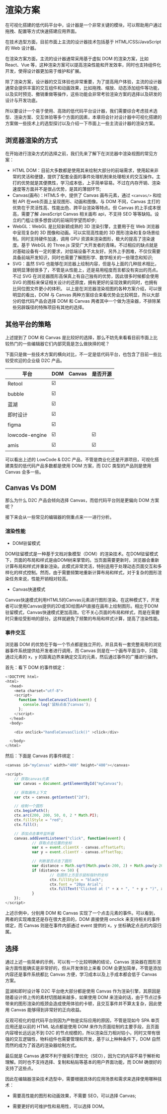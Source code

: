# 渲染方案

在可视化搭建的低代码平台中，设计器是一个非常关键的模块，可以帮助用户通过拖拽、配置等方式快速搭建应用界面。

在技术选型方面，目前市面上主流的设计器技术包括基于 HTML/CSS/JavaScript 的 Web 设计器。

在渲染方案方面，主流的设计器通常采用基于虚拟 DOM 的渲染方案，比如 React、Vue 等，这种渲染方案可以提高渲染性能和开发效率，同时也支持组件化开发，使得设计器更加易于维护和扩展。

除了渲染方案，设计器的交互体验也非常重要，为了提高用户体验，主流的设计器通常会提供丰富的交互组件和动画效果，比如拖拽、缩放、动态添加组件等功能，以及实时预览、撤销重做等操作，这些功能会非常考验渲染方案的选择以及研发的设计与开发功底。

所以要设计一个易于使用、高效的低代码平台设计器，我们需要综合考虑技术选型、渲染方案、交互体验等多个方面的因素，本章将会针对设计器中可视化搭建的方案做一些技术上的选型探讨以及介绍一下市面上一些主流设计器的渲染方案。

## 浏览器渲染的方式

在开始进行渲染方式的选择之前，我们先来了解下在浏览器中渲染视图的常见方案：

- HTML DOM：目前大多数都是使用其来绘制大部分的前端需求，使用起来非常的灵活和便捷，提供了配套全面的事件处理机制来处理相关的交互操作。主打的优势就是其便携性，学习成本低，上手简单容易。不过在内存开销、渲染速度等方面并不是很占优势，是其的薄弱环节;
- Canvas(画布)：HTML5 中，提供了 Canvas 画布元素，通过 ``<canvas/>`` 和绘制 API 在web页面上呈现图形、动画和图像。与 DOM 不同，Canvas 主打的优势在于灵活性高、性能出色、跨平台渲染等特点。但 Canvas 的上手成本很高，需要了解 JavaScript Canvas 相关画布 api，不支持 SEO 等等缺陷。设立的门槛让很多想尝试的前端同学望而却步;
- WebGL：WebGL 是比较新颖成熟的 3D 渲染引擎，主要用于在 Web 浏览器中呈现复杂的 3D 图像和动画。可以实现高性能的 3D 图形渲染和复杂场景绘制。同时支持硬件加速，调用 GPU 资源来渲染图形，极大的提高了渲染速度。基于 WebGL 的 Three.js 深受广大开发者的青睐。不过相应的缺点就是对基础设备有一定的要求，对低端设备不太友好。另外上手困难，不仅仅需要具备前端开发知识，同时也需要了解图形学、数学相关的一些理念和知识;
- SVG：虽然 SVG 也能够在浏览器上绘制内容，但是与上面的几种技术相比，就明显薄弱很多了，不管是从性能上，还是易用程度而言都没有突出的亮点。不过 SVG 在浏览器图形高保真上有自己独有的优势，因此很多时候都会使用 SVG 的图标来保证相关设计的还原度，拥有更好的呈现效果的同时，也拥有比同位图文件更小的体积。
以上是在浏览器渲染视图的各种方案介绍，可以很明显的看出，DOM 与 Canvas 两种方案综合来看优势会比较明显，所以大部分的低代码产品会选择 DOM 和 Canvas 两者其中一个做为渲染器，不排除某些另辟蹊径的特殊项目有其他的选择。

## 其他平台的策略
上述提到了 DOM 和 Canvas 是比较好的选择，那么不妨先来看看目前市面上比较热门的一些编辑器它们内部究竟是怎么做抉择的呢？

下面只是做一些技术方案的横向对比，不一定是低代码平台，也包含了目前一些比较受欢迎的企业级 D2C 产品。

| 平台           | DOM | Canvas | 是否开源 |
| -------------- | --- | ------ | -------- |
| Retool         | ☑️   |        |          |
| bubble         | ☑️   |        |          |
| 蓝湖           | ☑️   |        |          |
| 即时设计       | ☑️   |        |          |
| figma          | ☑️   |        |          |
| lowcode-engine | ☑️   |        | ☑️        |
| amis           | ☑️   |        | ☑️        |

可以看出上述的 LowCode & D2C 产品，不管是商业化还是开源项目，可视化搭建类型的低代码产品多数都是使用 DOM 方案，而 D2C 类型的产品则是使用 Canvas 会多一些。

## Canvas Vs DOM
那么为什么 D2C 产品会倾向选择 Canvas，而低代码平台则是更偏向 DOM 方案呢？

接下来会从一些常见的编辑器的侧重点来一一进行分析。

### 渲染性能

- DOM驻留模式

DOM驻留模式是一种基于文档对象模型（DOM）的渲染技术。在DOM驻留模式下，页面的布局和样式是由DOM树来掌管的。当页面需要更新时，浏览器会重新计算布局和样式并重新渲染。此模式非常灵活，特别适用于处理动态页面交互和多样化的样式控制。然而，由于需要频繁地重新计算布局和样式，对于复杂的图形渲染任务来说，性能开销相对较高。

- Canvas快速模式

Canvas快速模式利用HTML5的Canvas元素进行图形渲染。在这种模式下，开发者可以使用Canvas提供的2D或3D绘图API直接在画布上绘制图形。相比于DOM驻留模式，Canvas快速模式更加高效。它不关心页面的布局和样式，而是在需要时只重绘受影响的部分。这样就避免了频繁的布局和样式计算，提高了渲染性能。

### 事件交互

浏览器 DOM 的优势在于每一个节点都是独立开的，并且具有一套完整易用的浏览器事件系统提供给开发者进行调用，而 Canvas 则是在一个画布平面当中，只能通过元素的 x，y 的距离边界来确定交互的元素，然后通过事件的广播进行操作。

首先：看下 DOM 的事件绑定：

``` js
<!DOCTYPE html>
<html>
  <head>
    <meta charset="utf-8">
    <script>
      function handleCanvasClick(event) {
        console.log('鼠标点击了canvas');
      };
    </script>
  </head>
  <body>

    <div onclick="handleCanvasClick()" >click</div>

  </body>
</html>
```

然后：下面是 Canvas 的事件绑定：

``` js
<canvas id="myCanvas" width="400" height="400"></canvas>

<script>
    // 获取canvas元素
    var canvas = document.getElementById("myCanvas");

    // 获取画布上下文
    var ctx = canvas.getContext("2d");

    // 绘制一个圆形
    ctx.beginPath();
    ctx.arc(200, 200, 50, 0, 2 * Math.PI);
    ctx.fillStyle = "red";
    ctx.fill();

    // 添加点击事件监听器
    canvas.addEventListener("click", function(event) {
            // 获取点击位置的坐标
            var x = event.clientX - canvas.offsetLeft;
            var y = event.clientY - canvas.offsetTop;

            // 判断是否点击了圆形
            var distance = Math.sqrt(Math.pow(x-200, 2) + Math.pow(y-200, 2));
            if (distance <= 50) {
                    // 在圆形上方显示鼠标指针的坐标
                    ctx.fillStyle = "black";
                    ctx.font = "20px Arial";
                    ctx.fillText("Clicked at (" + x + ", " + y + ")", x, y - 10);
            }
    });
</script>
```
上述示例中，分别用 DOM 和 Canvas 实现了一个点击元素的事件。可以看到，两者的实现难度还是存在很大差异的，DOM 直接使用 onclick 来支持相关的事件绑定，而 Canvas 则是在事件内部通过 event 提供的 x，y 坐标确定点击的内容归属。

## 选择

通过上述一些简单的示例，可以有一个比较明确的结论，Canvas 渲染器在图形渲染方面性能确实是非常好的，但从开发体验上来看 DOM 会更加简单，不管是添加内容还是事件系统都比 Canvas 方便，学习成本以及上手成本都会低于 Canvas 方案。

蓝湖和即时设计等 D2C 平台绝大部分都是使用 Canvas 作为渲染引擎，其原因是随着设计师上传的素材切图越来越多，如果使用 DOM 来渲染的话，由于节点过多带来的图形渲染的瓶颈会造成使用体验的卡顿，且交互事件并不算太复杂，因此使用 Canvas 能够得到非常好的正向收益。

反观可视化的低代码平台则因为产物是实际应用的原因，不管是现如今 SPA 单页应用还是以前的 HTML 站点都是使用 DOM 来作为页面绘制的主要手段，且页面内容增长远远达不到 D2C 的节点规模的，所以渲染压力相对较小，同时又带有很强的交互逻辑性，物料组件也需要管理和开发，基于以上种种条件下，DOM 自然而然的成为了首选的渲染器绘制方式。

最后就是 Canvas 通常不利于搜索引擎优化（SEO），因为它的内容不易于解析和理解。同时也不支持选择、复制和粘贴等基本的用户界面功能，而 DOM 确很好的支持了这些点。

因此在编辑器渲染技术选型中，需要根据具体的应用场景和需求来选择使用哪种技术：

- 需要高性能的图形和动画效果，不需要 SEO，可以选择 Canvas;

- 需要更好的可维护性和易用性，可以选择 DOM。